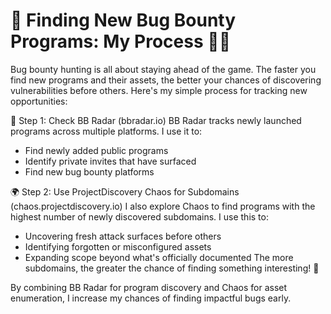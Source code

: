 # 🚀 Finding New Bug Bounty Programs: My Process 🕵️‍♂️

Bug bounty hunting is all about staying ahead of the game. The faster you find new programs and their assets, the better your chances of discovering vulnerabilities before others. Here's my simple process for tracking new opportunities:

🔎 Step 1: Check BB Radar (bbradar.io)
BB Radar tracks newly launched programs across multiple platforms. I use it to:
- Find newly added public programs
- Identify private invites that have surfaced
- Find new bug bounty platforms

🌍 Step 2: Use ProjectDiscovery Chaos for Subdomains (chaos.projectdiscovery.io)
I also explore Chaos to find programs with the highest number of newly discovered subdomains. I use this to: 
- Uncovering fresh attack surfaces before others
- Identifying forgotten or misconfigured assets
- Expanding scope beyond what's officially documented
The more subdomains, the greater the chance of finding something interesting! 🚀

By combining BB Radar for program discovery and Chaos for asset enumeration, I increase my chances of finding impactful bugs early.
